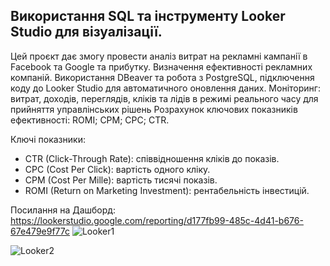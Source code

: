 ## Використання SQL та інструменту Looker Studio для візуалізації.

Цей проєкт дає змогу провести аналіз витрат на рекламні кампанії в Facebook та Google та прибутку. Визначення ефективності рекламних компаній.
Використання DBeaver та робота з PostgreSQL, підключення коду до Looker Studio для автоматичного оновлення даних.
Моніторинг: витрат, доходів, переглядів, кліків та лідів в режимі реального часу для прийняття управлінських рішень
Розрахунок ключових показників ефективності:
ROMI;
CPM;
CPC;
CTR.

Ключі показники:
- CTR (Click-Through Rate): співвідношення кліків до показів.
- CPC (Cost Per Click): вартість одного кліку.
- CPM (Cost Per Mille): вартість тисячі показів.
- ROMI (Return on Marketing Investment): рентабельність інвестицій.






Посилання на Дашборд:
https://lookerstudio.google.com/reporting/d177fb99-485c-4d41-b676-67e479e9f77c
![Looker1](https://github.com/user-attachments/assets/f6642d22-f041-4337-be39-b21255dcbf8a)

![Looker2](https://github.com/user-attachments/assets/6d555bf9-c276-42ff-8dbb-afff450c0796)
